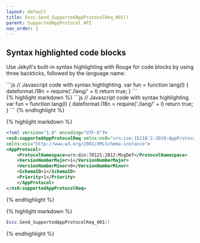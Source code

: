 ```yaml
---
layout: default
title: Evcc.Send_SupportedAppProtocolReq_001()
parent: SupportedAppProtocol API
nav_order: 2
---
```


## Syntax highlighted code blocks

Use Jekyll's built-in syntax highlighting with Rouge for code blocks by using three backticks, followed by the language name:

<div class="code-example" markdown="1">
```js
// Javascript code with syntax highlighting.
var fun = function lang(l) {
  dateformat.i18n = require('./lang/' + l)
  return true;
}
```
</div>
{% highlight markdown %}
```js
// Javascript code with syntax highlighting.
var fun = function lang(l) {
  dateformat.i18n = require('./lang/' + l)
  return true;
}
```
{% endhighlight %}

{% highlight markdown %}
```XML
<?xml version="1.0" encoding="UTF-8"?>
<ns0:supportedAppProtocolReq xmlns:ns0="urn:iso:15118:2:2010:AppProtocol"
xmlns:xsi="http://www.w3.org/2001/XMLSchema-instance">
<AppProtocol>
    <ProtocolNamespace>urn:din:70121:2012:MsgDef</ProtocolNamespace>
    <VersionNumberMajor>1</VersionNumberMajor>
    <VersionNumberMinor>0</VersionNumberMinor>
    <SchemaID>1</SchemaID>
    <Priority>1</Priority>
    </AppProtocol>
</ns0:supportedAppProtocolReq>
```
{% endhighlight %}

{% highlight markdown %}
```Lua
Evcc.Send_SupportedAppProtocolReq_001()
```
{% endhighlight %}

